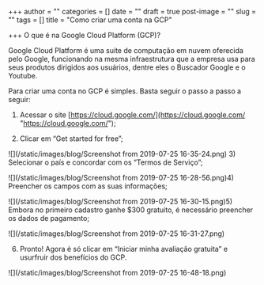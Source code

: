 +++
author = ""
categories = []
date = ""
draft = true
post-image = ""
slug = ""
tags = []
title = "Como criar uma conta na GCP"

+++
O que é na Google Cloud Platform (GCP)?

Google Cloud Platform é uma suíte de computação em nuvem oferecida pelo Google, funcionando na mesma infraestrutura que a empresa usa para seus produtos dirigidos aos usuários, dentre eles o Buscador Google e o Youtube.

Para criar uma conta no GCP é simples. Basta seguir o passo a passo a seguir:

1) Acessar o site [https://cloud.google.com/](https://cloud.google.com/ "https://cloud.google.com/");

2) Clicar em “Get started for free”;

![](/static/images/blog/Screenshot from 2019-07-25 16-35-24.png) 3) Selecionar o país e concordar com os “Termos de Serviço”;

![](/static/images/blog/Screenshot from 2019-07-25 16-28-56.png)4) Preencher os campos com as suas informações;

![](/static/images/blog/Screenshot from 2019-07-25 16-30-15.png)5) Embora no primeiro cadastro ganhe $300 gratuito, é necessário preencher os dados de pagamento;

![](/static/images/blog/Screenshot from 2019-07-25 16-31-27.png)

6) Pronto! Agora é só clicar em “Iniciar minha avaliação gratuita” e usurfruir dos benefícios do GCP.

![](/static/images/blog/Screenshot from 2019-07-25 16-48-18.png)